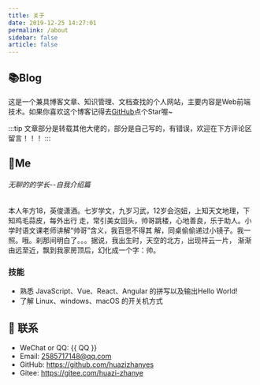 ```yaml
---
title: 关于
date: 2019-12-25 14:27:01
permalink: /about
sidebar: false
article: false
---
```


## 📚Blog
这是一个兼具博客文章、知识管理、文档查找的个人网站，主要内容是Web前端技术。如果你喜欢这个博客记得去[GitHub](https://github.com/huazizhanyes/vuepress-hzzy-blog)点个Star喔~

:::tip
文章部分是转载其他大佬的，部分是自己写的，有错误，欢迎在下方评论区留言！！！
:::


## 🐼Me
###### 无聊的的学长--自我介绍篇
本人年方18，英俊潇酒。七岁学文，九岁习武，12岁会泡妞，上知天文地理，下知鸡毛蒜皮，每外出行
走，常引美女回头，帅哥跳楼，心地善良，乐于助人。小学时语文课老师讲解“帅哥”含义，我百思不得其
解，同桌偷偷递过小镜子。我一照。哦。刹那间明白了。。。据说，我出生时，天空的北方，出现祥云一片，
渐渐由远至近，飘到我家房顶后，幻化成一个字：帅。

### 技能
* 熟悉 JavaScript、Vue、React、Angular 的拼写以及输出Hello World!
* 了解 Linux、windows、macOS 的开关机方式

## :email: 联系

- WeChat or QQ: <a :href="qqUrl" class='qq'>{{ QQ }}</a>
- Email:  <a href="mailto:2585717148@qq.com">2585717148@qq.com</a>
- GitHub: <https://github.com/huazizhanyes>
- Gitee: <https://gitee.com/huazi-zhanye>

<script>
  export default {
    data(){
      return {
        QQ: '2585717148',
        qqUrl: `tencent://message/?uin=${this.QQ}&Site=&Menu=yes`
      }
    },
    mounted(){
      const flag =  navigator.userAgent.match(/(phone|pad|pod|iPhone|iPod|ios|iPad|Android|Mobile|BlackBerry|IEMobile|MQQBrowser|JUC|Fennec|wOSBrowser|BrowserNG|WebOS|Symbian|Windows Phone)/i);
      if(flag){
        this.qqUrl = `mqqwpa://im/chat?chat_type=wpa&uin=${this.QQ}&version=1&src_type=web&web_src=oicqzone.com`
      }
    }
  }
</script>

